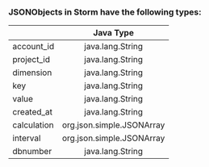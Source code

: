 
### JSONObjects in Storm have the following types:

|                 | Java Type                 |
| --------------- |:-------------------------:|
| account_id      | java.lang.String          |
| project_id      | java.lang.String          |
| dimension       | java.lang.String          |
| key             | java.lang.String          |
| value           | java.lang.String          |
| created_at      | java.lang.String          |
| calculation     | org.json.simple.JSONArray |
| interval        | org.json.simple.JSONArray |
| dbnumber        | java.lang.String          |
